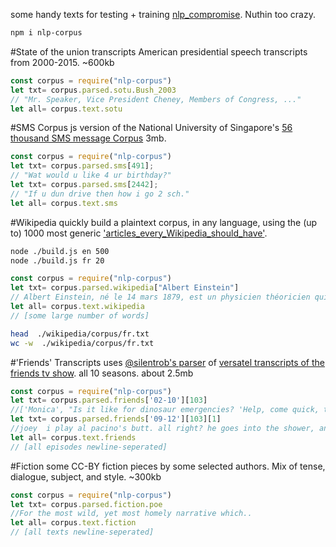 some handy texts for testing + training [nlp_compromise](http://nlpcompromise.com). Nuthin too crazy.

```bash
npm i nlp-corpus
```

#State of the union transcripts
American presidential speech transcripts from 2000-2015. ~600kb
```javascript
const corpus = require("nlp-corpus")
let txt= corpus.parsed.sotu.Bush_2003
// "Mr. Speaker, Vice President Cheney, Members of Congress, ..."
let all= corpus.text.sotu
```

#SMS Corpus
js version of the National University of Singapore's [56 thousand SMS message  Corpus](http://wing.comp.nus.edu.sg:8080/SMSCorpus/overview.jsp) 3mb.

```javascript
const corpus = require("nlp-corpus")
let txt= corpus.parsed.sms[491];
// "Wat would u like 4 ur birthday?"
let txt= corpus.parsed.sms[2442];
// "If u dun drive then how i go 2 sch."
let all= corpus.text.sms
```

#Wikipedia
quickly build a plaintext corpus, in any language, using the (up to) 1000 most generic ['articles_every_Wikipedia_should_have'](https://meta.wikimedia.org/wiki/List_of_articles_every_Wikipedia_should_have).
```bash
node ./build.js en 500
node ./build.js fr 20
```
```javascript
const corpus = require("nlp-corpus")
let txt= corpus.parsed.wikipedia["Albert Einstein"]
// Albert Einstein, né le 14 mars 1879, est un physicien théoricien qui fut...
let all= corpus.text.wikipedia
// [some large number of words]
```
```bash
head  ./wikipedia/corpus/fr.txt
wc -w  ./wikipedia/corpus/fr.txt
```

#'Friends' Transcripts
uses [@silentrob's parser](https://github.com/silentrob/superscript-friends) of [versatel transcripts of the friends tv show](http://home.versatel.nl/friendspic0102/). all 10 seasons. about 2.5mb
```javascript
const corpus = require("nlp-corpus")
let txt= corpus.parsed.friends['02-10'][103]
//['Monica', "Is it like for dinosaur emergencies? 'Help, come quick, they're still extinct.'"]
let txt= corpus.parsed.friends['09-12'][103][1]
//joey  i play al pacino's butt. all right? he goes into the shower, and then- i'm his butt...
let all= corpus.text.friends
// [all episodes newline-seperated]
```

#Fiction
some CC-BY fiction pieces by some selected authors. Mix of tense, dialogue, subject, and style. ~300kb
```javascript
const corpus = require("nlp-corpus")
let txt= corpus.parsed.fiction.poe
//For the most wild, yet most homely narrative which..
let all= corpus.text.fiction
// [all texts newline-seperated]
```